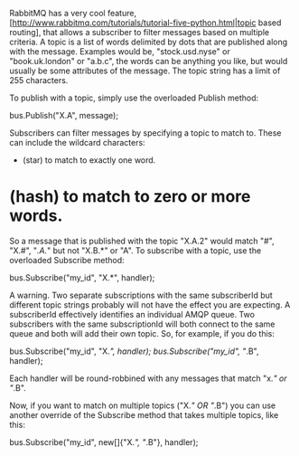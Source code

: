 RabbitMQ has a very cool feature, [http://www.rabbitmq.com/tutorials/tutorial-five-python.html|topic based routing], that allows a subscriber to filter messages based on multiple criteria. A topic is a list of words delimited by dots that are published along with the message. Examples would be, "stock.usd.nyse" or "book.uk.london" or "a.b.c", the words can be anything you like, but would usually be some attributes of the message. The topic string has a limit of 255 characters.

To publish with a topic, simply use the overloaded Publish method:

  bus.Publish("X.A", message);
  
Subscribers can filter messages by specifying a topic to match to. These can include the wildcard characters:

* (star) to match to exactly one word.

# (hash) to match to zero or more words.

So a message that is published with the topic "X.A.2" would match "#", "X.#", "*.A.*" but not "X.B.*" or "A". To subscribe with a topic, use the overloaded Subscribe method:

  bus.Subscribe("my_id", "X.*", handler);
  
A warning. Two separate subscriptions with the same subscriberId but different topic strings probably will not have the effect you are expecting. A subscriberId effectively identifies an individual AMQP queue. Two subscribers with the same subscriptionId will both connect to the same queue and both will add their own topic. So, for example, if you do this:

  bus.Subscribe("my_id", "X.*", handler);
  bus.Subscribe("my_id", "*.B", handler);
  
Each handler will be round-robbined with any messages that match "x.*" or "*.B".

Now, if you want to match on multiple topics ("X.*" OR "*.B") you can use another override of the Subscribe method that takes multiple topics, like this:

  bus.Subscribe("my_id", new[]{"X.*", "*.B"}, handler);